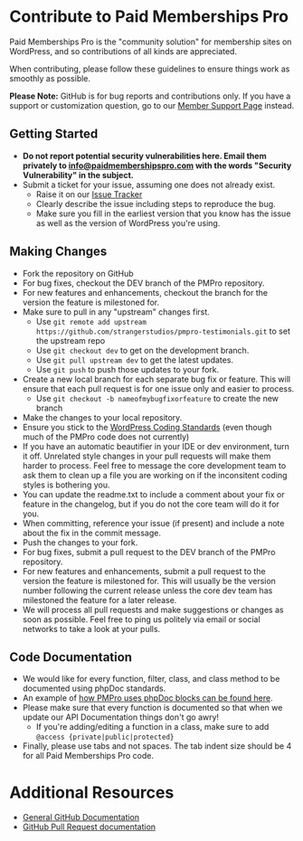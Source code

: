# Contribute to Paid Memberships Pro

Paid Memberships Pro is the "community solution" for membership sites on WordPress, and so contributions of all kinds are appreciated.

When contributing, please follow these guidelines to ensure things work as smoothly as possible.

__Please Note:__ GitHub is for bug reports and contributions only. If you have a support or customization question, go to our [Member Support Page](https://www.paidmembershipspro.com/support/) instead.

## Getting Started

* __Do not report potential security vulnerabilities here. Email them privately to [info@paidmembershipspro.com](mailto:info@paidmembershipspro.com) with the words "Security Vulnerability" in the subject.__
* Submit a ticket for your issue, assuming one does not already exist.
  * Raise it on our [Issue Tracker](https://github.com/strangerstudios/pmpro-testimonials/issues/new/choose)
  * Clearly describe the issue including steps to reproduce the bug.
  * Make sure you fill in the earliest version that you know has the issue as well as the version of WordPress you're using.

## Making Changes

* Fork the repository on GitHub
* For bug fixes, checkout the DEV branch of the PMPro repository.
* For new features and enhancements, checkout the branch for the version the feature is milestoned for.
* Make sure to pull in any "upstream" changes first.
	* Use `git remote add upstream https://github.com/strangerstudios/pmpro-testimonials.git` to set the upstream repo
	* Use `git checkout dev` to get on the development branch.
	* Use `git pull upstream dev` to get the latest updates.
	* Use `git push` to push those updates to your fork.
* Create a new local branch for each separate bug fix or feature. This will ensure that each pull request is for one issue only and easier to process.
	* Use `git checkout -b nameofmybugfixorfeature` to create the new branch
* Make the changes to your local repository.
* Ensure you stick to the [WordPress Coding Standards](https://make.wordpress.org/core/handbook/best-practices/coding-standards/) (even though much of the PMPro code does not currently)
* If you have an automatic beautifier in your IDE or dev environment, turn it off. Unrelated style changes in your pull requests will make them harder to process. Feel free to message the core development team to ask them to clean up a file you are working on if the inconsitent coding styles is bothering you.
* You can update the readme.txt to include a comment about your fix or feature in the changelog, but if you do not the core team will do it for you.
* When committing, reference your issue (if present) and include a note about the fix in the commit message.
* Push the changes to your fork.
* For bug fixes, submit a pull request to the DEV branch of the PMPro repository.
* For new features and enhancements, submit a pull request to the version the feature is milestoned for. This will usually be the version number following the current release unless the core dev team has milestoned the feature for a later release.
* We will process all pull requests and make suggestions or changes as soon as possible. Feel free to ping us politely via email or social networks to take a look at your pulls.

## Code Documentation

* We would like for every function, filter, class, and class method to be documented using phpDoc standards.
* An example of [how PMPro uses phpDoc blocks can be found here](https://gist.github.com/sunnyratilal/5308969).
* Please make sure that every function is documented so that when we update our API Documentation things don't go awry!
	* If you're adding/editing a function in a class, make sure to add `@access {private|public|protected}`
* Finally, please use tabs and not spaces. The tab indent size should be 4 for all Paid Memberships Pro code.

# Additional Resources
* [General GitHub Documentation](https://help.github.com/)
* [GitHub Pull Request documentation](https://help.github.com/send-pull-requests/)
